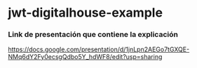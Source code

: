 # jwt-digitalhouse-example

### Link de presentación que contiene la explicación
https://docs.google.com/presentation/d/1jnLpn2AEGo7tGXQE-NMq6dY2Fy0ecsgQdbo5Y_hdWF8/edit?usp=sharing
